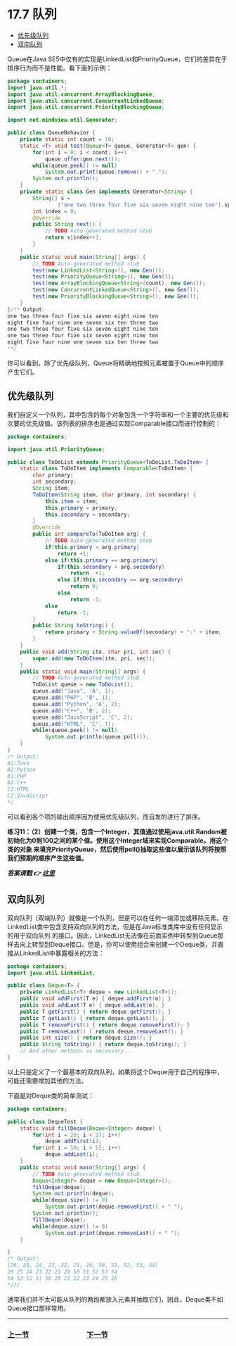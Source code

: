 # 17.7 队列

- [优先级队列](17.7_Queue.md#优先级队列)
- [双向队列](17.7_Queue.md#双向队列)


Queue在Java SE5中仅有的实现是LinkedList和PriorityQueue，它们的差异在于排序行为而不是性能。看下面的示例：
```java
package containers;
import java.util.*;  
import java.util.concurrent.ArrayBlockingQueue;  
import java.util.concurrent.ConcurrentLinkedQueue;  
import java.util.concurrent.PriorityBlockingQueue;  

import net.mindview.util.Generator;

public class QueueBehavior {  
    private static int count = 10;  
    static <T> void test(Queue<T> queue, Generator<T> gen) {  
    	for(int i = 0; i < count; i++)  
    		queue.offer(gen.next());  
    	while(queue.peek() != null)  
    	    System.out.print(queue.remove() + " ");  
    	System.out.println();  
    }  
    private static class Gen implements Generator<String> {  
    	String[] s =   
    			("one two three four five six seven eight nine ten").split(" ");  
    	int index = 0;  
    	@Override  
    	public String next() {  
    		// TODO Auto-generated method stub  
    		return s[index++];  
    	}  
    }  
	public static void main(String[] args) {  
		// TODO Auto-generated method stub  
		test(new LinkedList<String>(), new Gen());  
		test(new PriorityQueue<String>(), new Gen());  
		test(new ArrayBlockingQueue<String>(count), new Gen());  
		test(new ConcurrentLinkedQueue<String>(), new Gen());  
		test(new PriorityBlockingQueue<String>(), new Gen());  
	}  
}/** Output:
one two three four five six seven eight nine ten 
eight five four nine one seven six ten three two 
one two three four five six seven eight nine ten 
one two three four five six seven eight nine ten 
eight five four nine one seven six ten three two 
**/
```
你可以看到，除了优先级队列，Queue将精确地按照元素被置于Queue中的顺序产生它们。

## 优先级队列
我们自定义一个队列，其中包含的每个对象包含一个字符串和一个主要的优先级和次要的优先级值。该列表的排序也是通过实现Comparable接口而进行控制的：
```java
package containers;

import java.util.PriorityQueue;

public class ToDoList extends PriorityQueue<ToDoList.ToDoItem> {
    static class ToDoItem implements Comparable<ToDoItem> {
    	char primary;
    	int secondary;
    	String item;
    	ToDoItem(String item, char primary, int secondary) {
    		this.item = item;
    		this.primary = primary;
    		this.secondary = secondary;
    	}
		@Override
		public int compareTo(ToDoItem arg) {
			// TODO Auto-generated method stub
			if(this.primary > arg.primary)
				return +1;
			else if(this.primary == arg.primary)
				if(this.secondary > arg.secondary)
					return  +1;
				else if(this.secondary == arg.secondary)
					return 0;
				else
					return -1;
			else
     			return -1;
		}
		public String toString() {
			return primary + String.valueOf(secondary) + ":" + item;
		}
    }
    public void add(String ite, char pri, int sec) {
    	super.add(new ToDoItem(ite, pri, sec));
    }
	public static void main(String[] args) {
		// TODO Auto-generated method stub
        ToDoList queue = new ToDoList();
        queue.add("Java", 'A', 1);
        queue.add("PHP", 'B', 1);
        queue.add("Python", 'A', 2);
        queue.add("C++", 'B', 2);
        queue.add("JavaScript", 'C', 2);
        queue.add("HTML", 'C', 1);
        while(queue.peek() != null)
        	System.out.println(queue.poll());
	}
}
/* Output:
A1:Java
A2:Python
B1:PHP
B2:C++
C1:HTML
C2:JavaScript
*/
```
可以看到各个项的输出顺序因为使用优先级队列，而自发的进行了排序。

**练习11：（2）创建一个类，包含一个Integer，其值通过使用java.util.Random被初始化为0到100之间的某个值。使用这个Integer域来实现Comparable。用这个类的对象
来填充PriorityQueue，然后使用poll()抽取这些值以展示该队列将按照我们预期的顺序产生这些值。**

***答案请戳 :point_right: [这里](solutions/Ex11.md)***

## 双向队列
双向队列（双端队列）就像是一个队列，但是可以在任何一端添加或移除元素。在LinkedList类中包含支持双向队列的方法，但是在Java标准类库中没有任何显示的用于双向队列
的接口。因此，LinkedList无法像在前面实例中转型到Queue那样去向上转型到Deque接口。但是，你可以使用组合来创建一个Deque类，并直接从LinkedList中暴露相关的方法：

```java
package containers;
import java.util.LinkedList;

public class Deque<T> {
    private LinkedList<T> deque = new LinkedList<T>();
	public void addFirst(T e) { deque.addFirst(e); }
	public void addLast(T e) { deque.addLast(e); }
    public T getFirst() { return deque.getFirst(); }
    public T getLast() { return deque.getLast(); }
    public T removeFirst() { return deque.removeFirst(); }
    public T removeLast() { return deque.removeLast(); }
    public int size() { return deque.size(); }
    public String toString() { return deque.toString(); }
    // And other methods as necessary...
}
```
以上只是定义了一个最基本的双向队列，如果将这个Deque用于自己的程序中，可能还需要增加其他的方法。  

下面是对Deque类的简单测试：  
```java
package containers;

public class DequeTest {
    static void fillDeque(Deque<Integer> deque) {
    	for(int i = 20; i < 27; i++)
    		deque.addFirst(i);
    	for(int i = 50; i < 55; i++)
    		deque.addLast(i);
    }
	public static void main(String[] args) {
		// TODO Auto-generated method stub
        Deque<Integer> deque = new Deque<Integer>();
		fillDeque(deque);
		System.out.println(deque);
		while(deque.size() != 0)
			System.out.print(deque.removeFirst() + " ");
		System.out.println();
		fillDeque(deque);
		while(deque.size() != 0)
			System.out.print(deque.removeLast() + " ");
	}

}
/* Output:
[26, 25, 24, 23, 22, 21, 20, 50, 51, 52, 53, 54]
26 25 24 23 22 21 20 50 51 52 53 54 
54 53 52 51 50 20 21 22 23 24 25 26 
*///
```
通常我们并不太可能从队列的两段都放入元素并抽取它们，因此，Deque类不如Queue接口那样常用。

---
### [上一节](17.6_Set_and_Storage_sequence.md)　　　　　　　　[下一节](17.8_Understanding_Maps.md)

